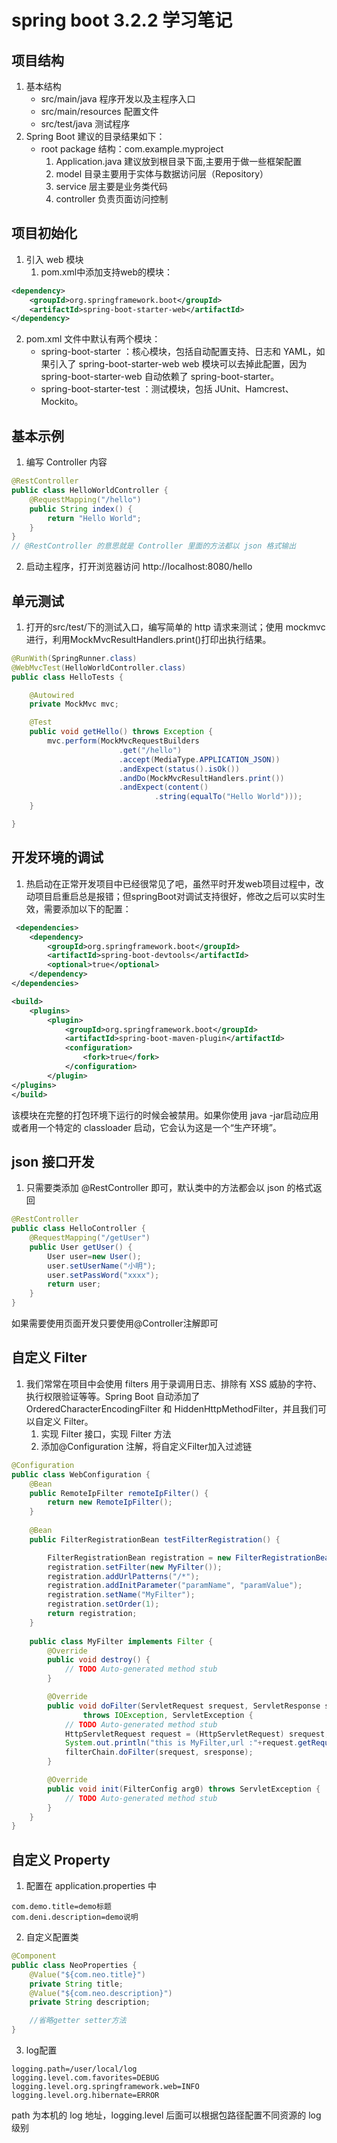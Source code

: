 # spring boot 3.2.2 学习笔记
## 项目结构
1. 基本结构
   * src/main/java 程序开发以及主程序入口
   * src/main/resources 配置文件
   * src/test/java 测试程序
2. Spring Boot 建议的目录结果如下： 
   * root package 结构：com.example.myproject
     1. Application.java 建议放到根目录下面,主要用于做一些框架配置 
     2. model 目录主要用于实体与数据访问层（Repository） 
     3. service 层主要是业务类代码 
     4. controller 负责页面访问控制
## 项目初始化
1. 引入 web 模块
   1. pom.xml中添加支持web的模块：
```xml
<dependency>
    <groupId>org.springframework.boot</groupId>
    <artifactId>spring-boot-starter-web</artifactId>
</dependency>
```
   2. pom.xml 文件中默认有两个模块：
      * spring-boot-starter ：核心模块，包括自动配置支持、日志和 YAML，如果引入了 spring-boot-starter-web web 模块可以去掉此配置，因为 spring-boot-starter-web 自动依赖了 spring-boot-starter。
      * spring-boot-starter-test ：测试模块，包括 JUnit、Hamcrest、Mockito。
## 基本示例
1. 编写 Controller 内容
```java
@RestController
public class HelloWorldController {
    @RequestMapping("/hello")
    public String index() {
        return "Hello World";
    }
}
// @RestController 的意思就是 Controller 里面的方法都以 json 格式输出
```
2. 启动主程序，打开浏览器访问 http://localhost:8080/hello
## 单元测试
1. 打开的src/test/下的测试入口，编写简单的 http 请求来测试；使用 mockmvc 进行，利用MockMvcResultHandlers.print()打印出执行结果。
```java
@RunWith(SpringRunner.class)
@WebMvcTest(HelloWorldController.class)
public class HelloTests {

    @Autowired
    private MockMvc mvc;

    @Test
    public void getHello() throws Exception {
        mvc.perform(MockMvcRequestBuilders
                        .get("/hello")
                        .accept(MediaType.APPLICATION_JSON))
                        .andExpect(status().isOk())
                        .andDo(MockMvcResultHandlers.print())
                        .andExpect(content()
                                .string(equalTo("Hello World")));
    }

}
```
## 开发环境的调试
1. 热启动在正常开发项目中已经很常见了吧，虽然平时开发web项目过程中，改动项目启重启总是报错；但springBoot对调试支持很好，修改之后可以实时生效，需要添加以下的配置：
```xml
 <dependencies>
    <dependency>
        <groupId>org.springframework.boot</groupId>
        <artifactId>spring-boot-devtools</artifactId>
        <optional>true</optional>
    </dependency>
</dependencies>

<build>
    <plugins>
        <plugin>
            <groupId>org.springframework.boot</groupId>
            <artifactId>spring-boot-maven-plugin</artifactId>
            <configuration>
                <fork>true</fork>
            </configuration>
        </plugin>
</plugins>
</build>
```
该模块在完整的打包环境下运行的时候会被禁用。如果你使用 java -jar启动应用或者用一个特定的 classloader 启动，它会认为这是一个“生产环境”。
## json 接口开发
1. 只需要类添加 @RestController 即可，默认类中的方法都会以 json 的格式返回
```java
@RestController
public class HelloController {
    @RequestMapping("/getUser")
    public User getUser() {
    	User user=new User();
    	user.setUserName("小明");
    	user.setPassWord("xxxx");
        return user;
    }
}
```
如果需要使用页面开发只要使用@Controller注解即可
## 自定义 Filter
1. 我们常常在项目中会使用 filters 用于录调用日志、排除有 XSS 威胁的字符、执行权限验证等等。Spring Boot 自动添加了 OrderedCharacterEncodingFilter 和 HiddenHttpMethodFilter，并且我们可以自定义 Filter。
   1. 实现 Filter 接口，实现 Filter 方法 
   2. 添加@Configuration 注解，将自定义Filter加入过滤链
```java
@Configuration
public class WebConfiguration {
    @Bean
    public RemoteIpFilter remoteIpFilter() {
        return new RemoteIpFilter();
    }
    
    @Bean
    public FilterRegistrationBean testFilterRegistration() {

        FilterRegistrationBean registration = new FilterRegistrationBean();
        registration.setFilter(new MyFilter());
        registration.addUrlPatterns("/*");
        registration.addInitParameter("paramName", "paramValue");
        registration.setName("MyFilter");
        registration.setOrder(1);
        return registration;
    }
    
    public class MyFilter implements Filter {
		@Override
		public void destroy() {
			// TODO Auto-generated method stub
		}

		@Override
		public void doFilter(ServletRequest srequest, ServletResponse sresponse, FilterChain filterChain)
				throws IOException, ServletException {
			// TODO Auto-generated method stub
			HttpServletRequest request = (HttpServletRequest) srequest;
			System.out.println("this is MyFilter,url :"+request.getRequestURI());
			filterChain.doFilter(srequest, sresponse);
		}

		@Override
		public void init(FilterConfig arg0) throws ServletException {
			// TODO Auto-generated method stub
		}
    }
}
```
## 自定义 Property
1. 配置在 application.properties 中
```properties
com.demo.title=demo标题
com.deni.description=demo说明
```
2. 自定义配置类
```java
@Component
public class NeoProperties {
	@Value("${com.neo.title}")
	private String title;
	@Value("${com.neo.description}")
	private String description;

	//省略getter setter方法
}
```
3. log配置
```properties
logging.path=/user/local/log
logging.level.com.favorites=DEBUG
logging.level.org.springframework.web=INFO
logging.level.org.hibernate=ERROR
```
path 为本机的 log 地址，logging.level 后面可以根据包路径配置不同资源的 log 级别